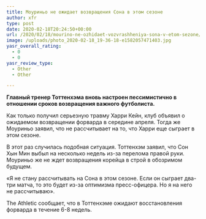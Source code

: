 ```yaml
---
title: Моуриньо не ожидает возвращения Сона в этом сезоне
author: xfr
type: post
date: 2020-02-18T20:24:50+00:00
url: /2020/02/18/mourino-ne-ozhidaet-vozvrashheniya-sona-v-etom-sezone/
image: /uploads/photo_2020-02-18_19-36-18-e1582057471403.jpg
yasr_overall_rating:
  - 0
  - 0
yasr_review_type:
  - Other
  - Other

---
```

**Главный тренер Тоттенхэма вновь настроен пессимистично в отношении сроков возвращения важного футболиста.**

Как только получил серьезную травму Харри Кейн, клуб объявил о ожидаемом возвращении форварда в середине апреля. Тогда же Моуриньо заявил, что не рассчитывает на то, что Харри еще сыграет в этом сезоне.

В этот раз случилась подобная ситуация. Тоттенхэм заявил, что Сон Хын Мин выбыл на несколько недель из-за перелома правой руки. Моуриньо же не ждет возвращения корейца в строй в обозримом будущем.

«Я не стану рассчитывать на Сона в этом сезоне. Если он сыграет два-три матча, то это будет из-за оптимизма пресс-офицера. Но я на него не рассчитываю».

The Athletic сообщает, что в Тоттенхэме ожидают восстановления форварда в течение 6-8 недель.